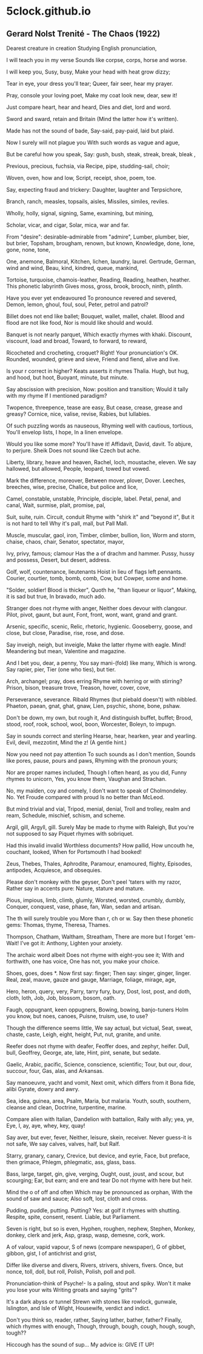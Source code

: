 # 5clock.github.io

## Gerard Nolst Trenité - The Chaos (1922)

Dearest creature in creation
Studying English pronunciation,
   
   I will teach you in my verse
   Sounds like corpse, corps, horse and worse.

I will keep you, Susy, busy,
Make your head with heat grow dizzy;
   
   Tear in eye, your dress you'll tear;
   Queer, fair seer, hear my prayer.

Pray, console your loving poet,
Make my coat look new, dear, sew it!
   
   Just compare heart, hear and heard,
   Dies and diet, lord and word.

Sword and sward, retain and Britain
(Mind the latter how it's written).
   
   Made has not the sound of bade,
   Say-said, pay-paid, laid but plaid.

Now I surely will not plague you
With such words as vague and ague,
   
   But be careful how you speak,
   Say: gush, bush, steak, streak, break, bleak ,

Previous, precious, fuchsia, via
Recipe, pipe, studding-sail, choir;
   
   Woven, oven, how and low,
   Script, receipt, shoe, poem, toe.

Say, expecting fraud and trickery:
Daughter, laughter and Terpsichore,
  
   Branch, ranch, measles, topsails, aisles,
   Missiles, similes, reviles.

Wholly, holly, signal, signing,
Same, examining, but mining,
   
   Scholar, vicar, and cigar,
   Solar, mica, war and far.

From "desire": desirable-admirable from "admire",
Lumber, plumber, bier, but brier,
   Topsham, brougham, renown, but known,
   Knowledge, done, lone, gone, none, tone,

One, anemone, Balmoral,
Kitchen, lichen, laundry, laurel.
   Gertrude, German, wind and wind,
   Beau, kind, kindred, queue, mankind,

Tortoise, turquoise, chamois-leather,
Reading, Reading, heathen, heather.
   This phonetic labyrinth
   Gives moss, gross, brook, brooch, ninth, plinth.

Have you ever yet endeavoured
To pronounce revered and severed,
   Demon, lemon, ghoul, foul, soul,
   Peter, petrol and patrol?

Billet does not end like ballet;
Bouquet, wallet, mallet, chalet.
   Blood and flood are not like food,
   Nor is mould like should and would.

Banquet is not nearly parquet,
Which exactly rhymes with khaki.
   Discount, viscount, load and broad,
   Toward, to forward, to reward,

Ricocheted and crocheting, croquet?
Right! Your pronunciation's OK.
   Rounded, wounded, grieve and sieve,
   Friend and fiend, alive and live.

Is your r correct in higher?
Keats asserts it rhymes Thalia.
   Hugh, but hug, and hood, but hoot,
   Buoyant, minute, but minute.

Say abscission with precision,
Now: position and transition;
   Would it tally with my rhyme
   If I mentioned paradigm?

Twopence, threepence, tease are easy,
But cease, crease, grease and greasy?
   Cornice, nice, valise, revise,
   Rabies, but lullabies.

Of such puzzling words as nauseous,
Rhyming well with cautious, tortious,
   You'll envelop lists, I hope,
   In a linen envelope.

Would you like some more? You'll have it!
Affidavit, David, davit.
   To abjure, to perjure. Sheik
   Does not sound like Czech but ache.

Liberty, library, heave and heaven,
Rachel, loch, moustache, eleven.
   We say hallowed, but allowed,
   People, leopard, towed but vowed.

Mark the difference, moreover,
Between mover, plover, Dover.
   Leeches, breeches, wise, precise,
   Chalice, but police and lice,

Camel, constable, unstable,
Principle, disciple, label.
   Petal, penal, and canal,
   Wait, surmise, plait, promise, pal,

Suit, suite, ruin. Circuit, conduit
Rhyme with "shirk it" and "beyond it",
   But it is not hard to tell
   Why it's pall, mall, but Pall Mall.

Muscle, muscular, gaol, iron,
Timber, climber, bullion, lion,
   Worm and storm, chaise, chaos, chair,
   Senator, spectator, mayor,

Ivy, privy, famous; clamour
Has the a of drachm and hammer.
   Pussy, hussy and possess,
   Desert, but desert, address.

Golf, wolf, countenance, lieutenants
Hoist in lieu of flags left pennants.
   Courier, courtier, tomb, bomb, comb,
   Cow, but Cowper, some and home.

"Solder, soldier! Blood is thicker",
Quoth he, "than liqueur or liquor",
   Making, it is sad but true,
   In bravado, much ado.

Stranger does not rhyme with anger,
Neither does devour with clangour.
   Pilot, pivot, gaunt, but aunt,
   Font, front, wont, want, grand and grant.

Arsenic, specific, scenic,
Relic, rhetoric, hygienic.
   Gooseberry, goose, and close, but close,
   Paradise, rise, rose, and dose.

Say inveigh, neigh, but inveigle,
Make the latter rhyme with eagle.
   Mind! Meandering but mean,
   Valentine and magazine.

And I bet you, dear, a penny,
You say mani-(fold) like many,
   Which is wrong. Say rapier, pier,
   Tier (one who ties), but tier.

Arch, archangel; pray, does erring
Rhyme with herring or with stirring?
   Prison, bison, treasure trove,
   Treason, hover, cover, cove,

Perseverance, severance. Ribald
Rhymes (but piebald doesn't) with nibbled.
   Phaeton, paean, gnat, ghat, gnaw,
   Lien, psychic, shone, bone, pshaw.

Don't be down, my own, but rough it,
And distinguish buffet, buffet;
   Brood, stood, roof, rook, school, wool, boon,
   Worcester, Boleyn, to impugn.

Say in sounds correct and sterling
Hearse, hear, hearken, year and yearling.
   Evil, devil, mezzotint,
   Mind the z! (A gentle hint.)

Now you need not pay attention
To such sounds as I don't mention,
   Sounds like pores, pause, pours and paws,
   Rhyming with the pronoun yours;

Nor are proper names included,
Though I often heard, as you did,
   Funny rhymes to unicorn,
   Yes, you know them, Vaughan and Strachan.

No, my maiden, coy and comely,
I don't want to speak of Cholmondeley.
   No. Yet Froude compared with proud
   Is no better than McLeod.

But mind trivial and vial,
Tripod, menial, denial,
   Troll and trolley, realm and ream,
   Schedule, mischief, schism, and scheme.

Argil, gill, Argyll, gill. Surely
May be made to rhyme with Raleigh,
   But you're not supposed to say
   Piquet rhymes with sobriquet.

Had this invalid invalid
Worthless documents? How pallid,
   How uncouth he, couchant, looked,
   When for Portsmouth I had booked!

Zeus, Thebes, Thales, Aphrodite,
Paramour, enamoured, flighty,
   Episodes, antipodes,
   Acquiesce, and obsequies.

Please don't monkey with the geyser,
Don't peel 'taters with my razor,
   Rather say in accents pure:
   Nature, stature and mature.

Pious, impious, limb, climb, glumly,
Worsted, worsted, crumbly, dumbly,
   Conquer, conquest, vase, phase, fan,
   Wan, sedan and artisan.

The th will surely trouble you
More than r, ch or w.
   Say then these phonetic gems:
   Thomas, thyme, Theresa, Thames.

Thompson, Chatham, Waltham, Streatham,
There are more but I forget 'em-
   Wait! I've got it: Anthony,
   Lighten your anxiety.

The archaic word albeit
Does not rhyme with eight-you see it;
   With and forthwith, one has voice,
   One has not, you make your choice.

Shoes, goes, does *. Now first say: finger;
Then say: singer, ginger, linger.
   Real, zeal, mauve, gauze and gauge,
   Marriage, foliage, mirage, age,

Hero, heron, query, very,
Parry, tarry fury, bury,
   Dost, lost, post, and doth, cloth, loth,
   Job, Job, blossom, bosom, oath.

Faugh, oppugnant, keen oppugners,
Bowing, bowing, banjo-tuners
   Holm you know, but noes, canoes,
   Puisne, truism, use, to use?

Though the difference seems little,
We say actual, but victual,
   Seat, sweat, chaste, caste, Leigh, eight, height,
   Put, nut, granite, and unite.

Reefer does not rhyme with deafer,
Feoffer does, and zephyr, heifer.
   Dull, bull, Geoffrey, George, ate, late,
   Hint, pint, senate, but sedate.

Gaelic, Arabic, pacific,
Science, conscience, scientific;
   Tour, but our, dour, succour, four,
   Gas, alas, and Arkansas.

Say manoeuvre, yacht and vomit,
Next omit, which differs from it
   Bona fide, alibi
   Gyrate, dowry and awry.

Sea, idea, guinea, area,
Psalm, Maria, but malaria.
   Youth, south, southern, cleanse and clean,
   Doctrine, turpentine, marine.

Compare alien with Italian,
Dandelion with battalion,
   Rally with ally; yea, ye,
   Eye, I, ay, aye, whey, key, quay!

Say aver, but ever, fever,
Neither, leisure, skein, receiver.
   Never guess-it is not safe,
   We say calves, valves, half, but Ralf.

Starry, granary, canary,
Crevice, but device, and eyrie,
   Face, but preface, then grimace,
   Phlegm, phlegmatic, ass, glass, bass.

Bass, large, target, gin, give, verging,
Ought, oust, joust, and scour, but scourging;
   Ear, but earn; and ere and tear
   Do not rhyme with here but heir.

Mind the o of off and often
Which may be pronounced as orphan,
   With the sound of saw and sauce;
   Also soft, lost, cloth and cross.

Pudding, puddle, putting. Putting?
Yes: at golf it rhymes with shutting.
   Respite, spite, consent, resent.
   Liable, but Parliament.

Seven is right, but so is even,
Hyphen, roughen, nephew, Stephen,
   Monkey, donkey, clerk and jerk,
   Asp, grasp, wasp, demesne, cork, work.

A of valour, vapid vapour,
S of news (compare newspaper),
   G of gibbet, gibbon, gist,
   I of antichrist and grist,

Differ like diverse and divers,
Rivers, strivers, shivers, fivers.
   Once, but nonce, toll, doll, but roll,
   Polish, Polish, poll and poll.

Pronunciation-think of Psyche!-
Is a paling, stout and spiky.
   Won't it make you lose your wits
   Writing groats and saying "grits"?

It's a dark abyss or tunnel
Strewn with stones like rowlock, gunwale,
   Islington, and Isle of Wight,
   Housewife, verdict and indict.

Don't you think so, reader, rather,
Saying lather, bather, father?
   Finally, which rhymes with enough,
   Though, through, bough, cough, hough, sough, tough??

Hiccough has the sound of sup...
My advice is: GIVE IT UP!
